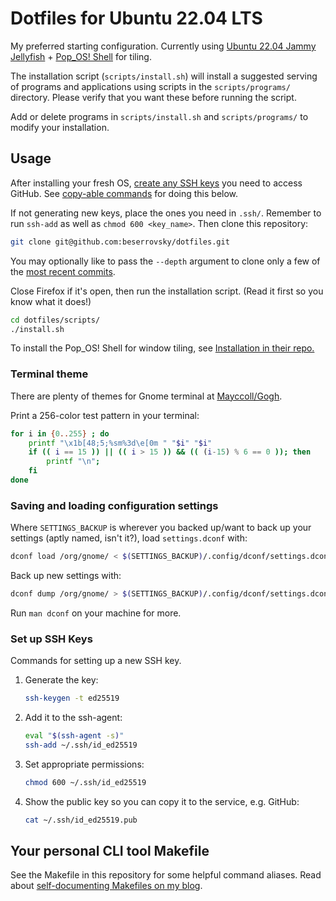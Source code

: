 # Dotfiles for Ubuntu 22.04 LTS

My preferred starting configuration. Currently using [Ubuntu 22.04 Jammy Jellyfish](https://releases.ubuntu.com/22.04/) + [Pop_OS! Shell](https://github.com/pop-os/shell) for tiling.

The installation script (`scripts/install.sh`) will install a suggested serving of programs and applications using scripts in the `scripts/programs/` directory. Please verify that you want these before running the script.

Add or delete programs in `scripts/install.sh` and `scripts/programs/` to modify your installation.

## Usage

After installing your fresh OS, [create any SSH keys](https://docs.github.com/articles/generating-an-ssh-key/) you need to access GitHub. See [copy-able commands](#set-up-ssh-keys) for doing this below.

If not generating new keys, place the ones you need in `.ssh/`. Remember to run `ssh-add` as well as `chmod 600 <key_name>`. Then clone this repository:

```sh
git clone git@github.com:beserrovsky/dotfiles.git
```

You may optionally like to pass the `--depth` argument to clone only a few of the [most recent commits](https://github.com/victoriadrake/dotfiles/commits/master).

Close Firefox if it's open, then run the installation script. (Read it first so you know what it does!)

```sh
cd dotfiles/scripts/
./install.sh
```

To install the Pop_OS! Shell for window tiling, see [Installation in their repo.](https://github.com/pop-os/shell#installation)

### Terminal theme

There are plenty of themes for Gnome terminal at [Mayccoll/Gogh](https://github.com/Mayccoll/Gogh).

Print a 256-color test pattern in your terminal:

```sh
for i in {0..255} ; do
    printf "\x1b[48;5;%sm%3d\e[0m " "$i" "$i"
    if (( i == 15 )) || (( i > 15 )) && (( (i-15) % 6 == 0 )); then
        printf "\n";
    fi
done
```

### Saving and loading configuration settings

Where `SETTINGS_BACKUP` is wherever you backed up/want to back up your settings (aptly named, isn't it?), load `settings.dconf` with:

```sh
dconf load /org/gnome/ < $(SETTINGS_BACKUP)/.config/dconf/settings.dconf
```

Back up new settings with:

```sh
dconf dump /org/gnome/ > $(SETTINGS_BACKUP)/.config/dconf/settings.dconf
```

Run `man dconf` on your machine for more.

### Set up SSH Keys

Commands for setting up a new SSH key.

1. Generate the key:

    ```sh
    ssh-keygen -t ed25519
    ```

2. Add it to the ssh-agent:

    ```sh
    eval "$(ssh-agent -s)"
    ssh-add ~/.ssh/id_ed25519
    ```

3. Set appropriate permissions:

    ```sh
    chmod 600 ~/.ssh/id_ed25519
    ```

4. Show the public key so you can copy it to the service, e.g. GitHub:

    ```sh
    cat ~/.ssh/id_ed25519.pub
    ```

## Your personal CLI tool Makefile

See the Makefile in this repository for some helpful command aliases. Read about [self-documenting Makefiles on my blog](https://victoria.dev/blog/how-to-create-a-self-documenting-makefile/).
